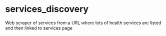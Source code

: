 # services_discovery
Web scraper of services from a URL where lots of health services are listed and then linked to services page
